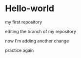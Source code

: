 # Hello-world
my first repository


editing the branch of my repository


now I'm adding another change


practice again

